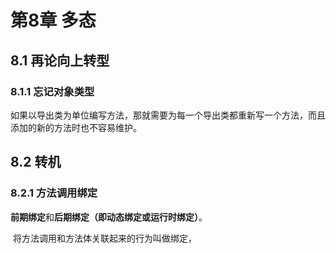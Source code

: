 # 第8章 多态

## 8.1 再论向上转型

### 8.1.1 忘记对象类型

​	如果以导出类为单位编写方法，那就需要为每一个导出类都重新写一个方法，而且添加的新的方法时也不容易维护。

## 8.2 转机

### 8.2.1 方法调用绑定

​	**前期绑定**和**后期绑定（即动态绑定或运行时绑定）**。

​	将方法调用和方法体关联起来的行为叫做绑定，